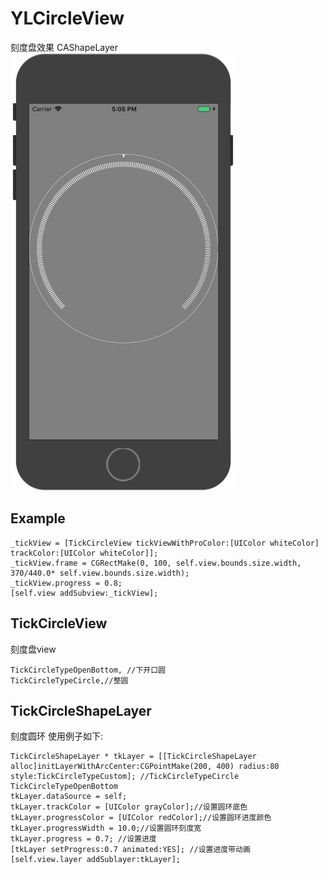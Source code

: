 # YLCircleView
刻度盘效果 CAShapeLayer
![效果](./CurcleView.png)

## Example

```
_tickView = [TickCircleView tickViewWithProColor:[UIColor whiteColor] trackColor:[UIColor whiteColor]];
_tickView.frame = CGRectMake(0, 100, self.view.bounds.size.width, 370/440.0* self.view.bounds.size.width);
_tickView.progress = 0.8;
[self.view addSubview:_tickView];
```

## TickCircleView

刻度盘view

```
TickCircleTypeOpenBottom, //下开口圆
TickCircleTypeCircle,//整圆
```


## TickCircleShapeLayer

刻度圆环 使用例子如下:

```
TickCircleShapeLayer * tkLayer = [[TickCircleShapeLayer alloc]initLayerWithArcCenter:CGPointMake(200, 400) radius:80 style:TickCircleTypeCustom]; //TickCircleTypeCircle TickCircleTypeOpenBottom
tkLayer.dataSource = self;
tkLayer.trackColor = [UIColor grayColor];//设置圆环底色
tkLayer.progressColor = [UIColor redColor];//设置圆环进度颜色
tkLayer.progressWidth = 10.0;//设置圆环刻度宽
tkLayer.progress = 0.7; //设置进度
[tkLayer setProgress:0.7 animated:YES]; //设置进度带动画
[self.view.layer addSublayer:tkLayer];
```

